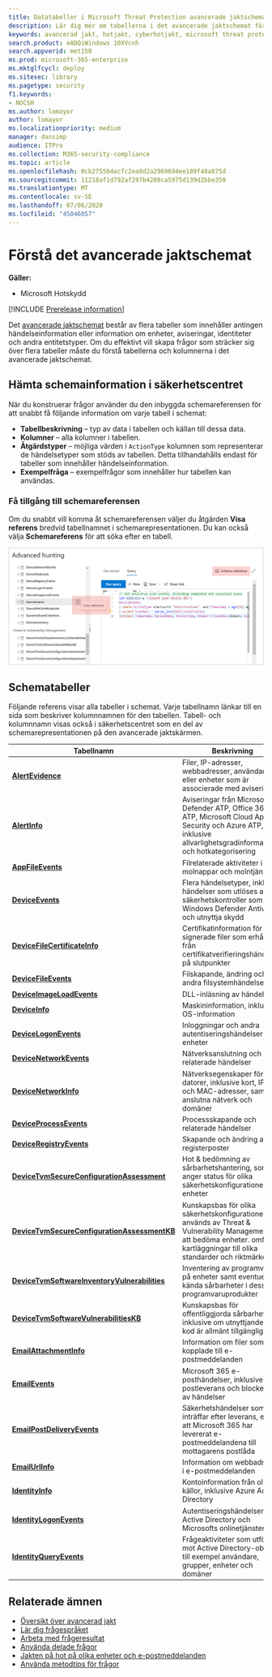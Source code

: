 ```yaml
---
title: Datatabeller i Microsoft Threat Protection avancerade jaktschema
description: Lär dig mer om tabellerna i det avancerade jaktschemat för att förstå de data du kan köra frågor om hotjakt på
keywords: avancerad jakt, hotjakt, cyberhotjakt, microsoft threat protection, microsoft 365, mtp, m365, sök, fråga, telemetri, schemareferens, kusto, tabell, data
search.product: eADQiWindows 10XVcnh
search.appverid: met150
ms.prod: microsoft-365-enterprise
ms.mktglfcycl: deploy
ms.sitesec: library
ms.pagetype: security
f1.keywords:
- NOCSH
ms.author: lomayor
author: lomayor
ms.localizationpriority: medium
manager: dansimp
audience: ITPro
ms.collection: M365-security-compliance
ms.topic: article
ms.openlocfilehash: 0cb275584acfc2ea0d2a2969694ee189f48a875d
ms.sourcegitcommit: 11218af1d792af297b4280ca5975d139d2bbe350
ms.translationtype: MT
ms.contentlocale: sv-SE
ms.lasthandoff: 07/06/2020
ms.locfileid: "45046057"
---
```

# <a name="understand-the-advanced-hunting-schema"></a>Förstå det avancerade jaktschemat

**Gäller:**
- Microsoft Hotskydd

[!INCLUDE [Prerelease information](../includes/prerelease.md)]

Det [avancerade jaktschemat](advanced-hunting-overview.md) består av flera tabeller som innehåller antingen händelseinformation eller information om enheter, aviseringar, identiteter och andra entitetstyper. Om du effektivt vill skapa frågor som sträcker sig över flera tabeller måste du förstå tabellerna och kolumnerna i det avancerade jaktschemat.

## <a name="get-schema-information-in-the-security-center"></a>Hämta schemainformation i säkerhetscentret
När du konstruerar frågor använder du den inbyggda schemareferensen för att snabbt få följande information om varje tabell i schemat:

- **Tabellbeskrivning** – typ av data i tabellen och källan till dessa data.
- **Kolumner** – alla kolumner i tabellen.
- **Åtgärdstyper** – möjliga värden i `ActionType` kolumnen som representerar de händelsetyper som stöds av tabellen. Detta tillhandahålls endast för tabeller som innehåller händelseinformation.
- **Exempelfråga** – exempelfrågor som innehåller hur tabellen kan användas.

### <a name="access-the-schema-reference"></a>Få tillgång till schemareferensen
Om du snabbt vill komma åt schemareferensen väljer du åtgärden **Visa referens** bredvid tabellnamnet i schemarepresentationen. Du kan också välja **Schemareferens** för att söka efter en tabell.   

![Bild som visar hur du kommer åt schemareferens i portalen ](../../media/mtp-ah/ah-reference.png) 

## <a name="schema-tables"></a>Schematabeller
Följande referens visar alla tabeller i schemat. Varje tabellnamn länkar till en sida som beskriver kolumnnamnen för den tabellen. Tabell- och kolumnnamn visas också i säkerhetscentret som en del av schemarepresentationen på den avancerade jaktskärmen.

| Tabellnamn | Beskrivning |
|------------|-------------|
| **[AlertEvidence](advanced-hunting-alertevidence-table.md)** | Filer, IP-adresser, webbadresser, användare eller enheter som är associerade med aviseringar |
| **[AlertInfo](advanced-hunting-alertinfo-table.md)** | Aviseringar från Microsoft Defender ATP, Office 365 ATP, Microsoft Cloud App Security och Azure ATP, inklusive allvarlighetsgradinformation och hotkategorisering  |
| **[AppFileEvents](advanced-hunting-appfileevents-table.md)** | Filrelaterade aktiviteter i molnappar och molntjänster |
| **[DeviceEvents](advanced-hunting-deviceevents-table.md)** | Flera händelsetyper, inklusive händelser som utlöses av säkerhetskontroller som Windows Defender Antivirus och utnyttja skydd |
| **[DeviceFileCertificateInfo](advanced-hunting-DeviceFileCertificateInfo-table.md)** | Certifikatinformation för signerade filer som erhållits från certifikatverifieringshändelser på slutpunkter |
| **[DeviceFileEvents](advanced-hunting-devicefileevents-table.md)** | Filskapande, ändring och andra filsystemhändelser |
| **[DeviceImageLoadEvents](advanced-hunting-deviceimageloadevents-table.md)** | DLL-inläsning av händelser |
| **[DeviceInfo](advanced-hunting-deviceinfo-table.md)** | Maskininformation, inklusive OS-information |
| **[DeviceLogonEvents](advanced-hunting-devicelogonevents-table.md)** | Inloggningar och andra autentiseringshändelser på enheter |
| **[DeviceNetworkEvents](advanced-hunting-devicenetworkevents-table.md)** | Nätverksanslutning och relaterade händelser |
| **[DeviceNetworkInfo](advanced-hunting-devicenetworkinfo-table.md)** | Nätverksegenskaper för datorer, inklusive kort, IP- och MAC-adresser, samt anslutna nätverk och domäner |
| **[DeviceProcessEvents](advanced-hunting-deviceprocessevents-table.md)** | Processskapande och relaterade händelser |
| **[DeviceRegistryEvents](advanced-hunting-deviceregistryevents-table.md)** | Skapande och ändring av registerposter |
| **[DeviceTvmSecureConfigurationAssessment](advanced-hunting-devicetvmsecureconfigurationassessment-table.md)** | Hot & bedömning av sårbarhetshantering, som anger status för olika säkerhetskonfigurationer på enheter |
| **[DeviceTvmSecureConfigurationAssessmentKB](advanced-hunting-devicetvmsecureconfigurationassessmentkb-table.md)** | Kunskapsbas för olika säkerhetskonfigurationer som används av Threat & Vulnerability Management för att bedöma enheter. omfattar kartläggningar till olika standarder och riktmärken  |
| **[DeviceTvmSoftwareInventoryVulnerabilities](advanced-hunting-devicetvmsoftwareinventoryvulnerabilities-table.md)** | Inventering av programvara på enheter samt eventuella kända sårbarheter i dessa programvaruprodukter |
| **[DeviceTvmSoftwareVulnerabilitiesKB](advanced-hunting-devicetvmsoftwarevulnerabilitieskb-table.md)** | Kunskapsbas för offentliggjorda sårbarheter, inklusive om utnyttjande av kod är allmänt tillgänglig |
| **[EmailAttachmentInfo](advanced-hunting-emailattachmentinfo-table.md)** | Information om filer som är kopplade till e-postmeddelanden |
| **[EmailEvents](advanced-hunting-emailevents-table.md)** | Microsoft 365 e-posthändelser, inklusive e-postleverans och blockering av händelser |
| **[EmailPostDeliveryEvents](advanced-hunting-emailpostdeliveryevents-table.md)** | Säkerhetshändelser som inträffar efter leverans, efter att Microsoft 365 har levererat e-postmeddelandena till mottagarens postlåda |
| **[EmailUrlInfo](advanced-hunting-emailurlinfo-table.md)** | Information om webbadresser i e-postmeddelanden |
| **[IdentityInfo](advanced-hunting-identityinfo-table.md)** | Kontoinformation från olika källor, inklusive Azure Active Directory |
| **[IdentityLogonEvents](advanced-hunting-identitylogonevents-table.md)** | Autentiseringshändelser för Active Directory och Microsofts onlinetjänster |
| **[IdentityQueryEvents](advanced-hunting-identityqueryevents-table.md)** | Frågeaktiviteter som utförs mot Active Directory-objekt, till exempel användare, grupper, enheter och domäner |

## <a name="related-topics"></a>Relaterade ämnen
- [Översikt över avancerad jakt](advanced-hunting-overview.md)
- [Lär dig frågespråket](advanced-hunting-query-language.md)
- [Arbeta med frågeresultat](advanced-hunting-query-results.md)
- [Använda delade frågor](advanced-hunting-shared-queries.md)
- [Jakten på hot på olika enheter och e-postmeddelanden](advanced-hunting-query-emails-devices.md)
- [Använda metodtips för frågor](advanced-hunting-best-practices.md)
